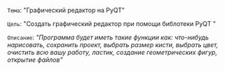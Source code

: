 `Тема`: "Графический редактор на PyQT"

`Цель`: "Создать графический редактор при помощи библотеки PyQT "

`Описание`: _"Программа будет иметь такие функции как: что-нибудь нарисовать, сохранить проект, выбрать размер кисти, выбрать цвет, очистить всю вашу работу, ластик, создание геометрических фигур, открытие файлов"_
